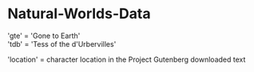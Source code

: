 # Natural-Worlds-Data

'gte' = 'Gone to Earth'<br/>
'tdb' = 'Tess of the d'Urbervilles'

'location' = character location in the Project Gutenberg downloaded text
